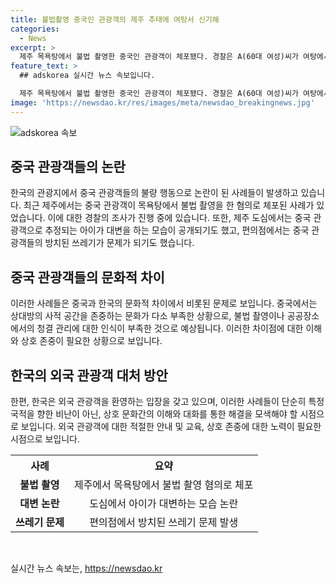 ```yaml
---
title: 불법촬영 중국인 관광객의 제주 추태에 여탕서 신기해
categories:
  - News
excerpt: >
  제주 목욕탕에서 불법 촬영한 중국인 관광객이 체포됐다. 경찰은 A(60대 여성)씨가 여탕에서 다른 이용객들을 휴대전화로 촬영한 혐의를 조사 중이다. 이는 최근 중국 관광객들의 제주에서의 부적절한 행동과 관련된 논란에 더해진 사례이다. 과거에는 아이가 대변 행위를 한 모습과 편의점에서의 방치된 음식물 쓰레기가 논란이 됐었다. 이러한 사례들은 제주에서 외국인 관광객들의 행동에 대한 우려를 증폭시키고 있다.
feature_text: >
  ## adskorea 실시간 뉴스 속보입니다.

  제주 목욕탕에서 불법 촬영한 중국인 관광객이 체포됐다. 경찰은 A(60대 여성)씨가 여탕에서 다른 이용객들을 휴대전화로 촬영한 혐의를 조사 중이다. 이는 최근 중국 관광객들의 제주에서의 부적절한 행동과 관련된 논란에 더해진 사례이다. 과거에는 아이가 대변 행위를 한 모습과 편의점에서의 방치된 음식물 쓰레기가 논란이 됐었다. 이러한 사례들은 제주에서 외국인 관광객들의 행동에 대한 우려를 증폭시키고 있다.
image: 'https://newsdao.kr/res/images/meta/newsdao_breakingnews.jpg'
---
```


<p><img src="https://newsdao.kr/res/images/meta/newsdao_breakingnews.jpg" alt="adskorea 속보" /></p>

<h2 data-ke-size="size26">중국 관광객들의 논란</h2>

<p data-ke-size="size16">한국의 관광지에서 중국 관광객들의 불량 행동으로 논란이 된 사례들이 발생하고 있습니다. 최근 제주에서는 중국 관광객이 목욕탕에서 불법 촬영을 한 혐의로 체포된 사례가 있었습니다. 이에 대한 경찰의 조사가 진행 중에 있습니다. 또한, 제주 도심에서는 중국 관광객으로 추정되는 아이가 대변을 하는 모습이 공개되기도 했고, 편의점에서는 중국 관광객들의 방치된 쓰레기가 문제가 되기도 했습니다.</p>

<h2 data-ke-size="size26">중국 관광객들의 문화적 차이</h2>

<p data-ke-size="size16">이러한 사례들은 중국과 한국의 문화적 차이에서 비롯된 문제로 보입니다. 중국에서는 상대방의 사적 공간을 존중하는 문화가 다소 부족한 상황으로, 불법 촬영이나 공공장소에서의 청결 관리에 대한 인식이 부족한 것으로 예상됩니다. 이러한 차이점에 대한 이해와 상호 존중이 필요한 상황으로 보입니다.</p>

<h2 data-ke-size="size26">한국의 외국 관광객 대처 방안</h2>

<p data-ke-size="size16">한편, 한국은 외국 관광객을 환영하는 입장을 갖고 있으며, 이러한 사례들이 단순히 특정 국적을 향한 비난이 아닌, 상호 문화간의 이해와 대화를 통한 해결을 모색해야 할 시점으로 보입니다. 외국 관광객에 대한 적절한 안내 및 교육, 상호 존중에 대한 노력이 필요한 시점으로 보입니다. </p>

<table>
    <tr>
        <th>사례</th>
        <th>요약</th>
    </tr>
    <tr>
        <td style="text-align: center; height: 17px;"><b>불법 촬영</b></td>
        <td style="text-align: center; height: 17px;">제주에서 목욕탕에서 불법 촬영 혐의로 체포</td>
    </tr>
    <tr>
        <td style="text-align: center; height: 17px;"><b>대변 논란</b></td>
        <td style="text-align: center; height: 17px;">도심에서 아이가 대변하는 모습 논란</td>
    </tr>
    <tr>
        <td style="text-align: center; height: 17px;"><b>쓰레기 문제</b></td>
        <td style="text-align: center; height: 17px;">편의점에서 방치된 쓰레기 문제 발생</td>
    </tr>
</table>

<p data-ke-size="size16">&nbsp;</p>
실시간 뉴스 속보는, <a href="https://newsdao.kr" rel="dofollow">https://newsdao.kr</a>


